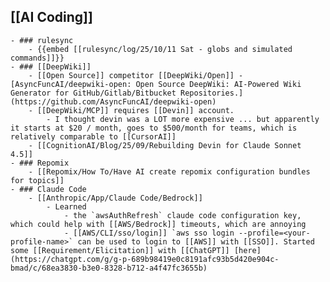 ## [[AI Coding]]
	- ### rulesync
		- {{embed [[rulesync/log/25/10/11 Sat - globs and simulated commands]]}}
	- ### [[DeepWiki]]
		- [[Open Source]] competitor [[DeepWiki/Open]] - [AsyncFuncAI/deepwiki-open: Open Source DeepWiki: AI-Powered Wiki Generator for GitHub/Gitlab/Bitbucket Repositories.](https://github.com/AsyncFuncAI/deepwiki-open)
		- [[DeepWiki/MCP]] requires [[Devin]] account.
			- I thought devin was a LOT more expensive ... but apparently it starts at $20 / month, goes to $500/month for teams, which is relatively comparable to [[CursorAI]]
		- [[CognitionAI/Blog/25/09/Rebuilding Devin for Claude Sonnet 4.5]]
	- ### Repomix
		- [[Repomix/How To/Have AI create repomix configuration bundles for topics]]
	- ### Claude Code
		- [[Anthropic/App/Claude Code/Bedrock]]
			- Learned
				- the `awsAuthRefresh` claude code configuration key, which could help with [[AWS/Bedrock]] timeouts, which are annoying
				- [[AWS/CLI/sso/login]] `aws sso login --profile=<your-profile-name>` can be used to login to [[AWS]] with [[SSO]]. Started some [[Requirement/Elicitation]] with [[ChatGPT]] [here](https://chatgpt.com/g/g-p-689b98419e0c8191afc93b5d420e904c-bmad/c/68ea3830-b3e0-8328-b712-a4f47fc3655b)
